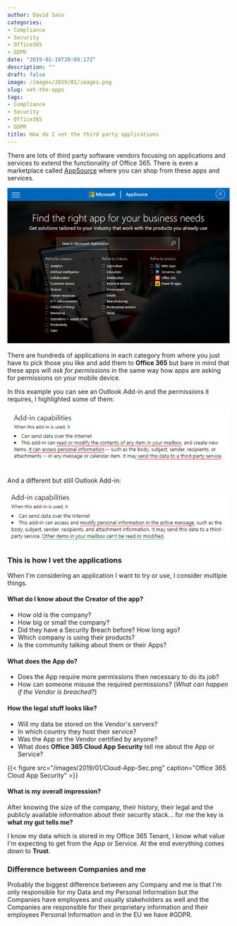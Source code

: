 ```yaml
---
author: David Sass
categories:
- Compliance
- Security
- Office365
- GDPR
date: "2019-01-19T20:08:17Z"
description: ""
draft: false
image: /images/2019/01/images.png
slug: vet-the-apps
tags:
- Compliance
- Security
- Office365
- GDPR
title: How do I vet the third party applications
---
```



There are lots of third party software vendors focusing on applications and services to extend the functionality of Office 365. There is even a marketplace called [AppSource](https://appsource.microsoft.com/) where you can shop from these apps and services.

![AppSource](/content/images/2019/01/AppSource.png)

There are hundreds of applications in each category from where you just have to pick those you like and add them to **Office 365** but bare in mind that these apps will *ask for permissions* in the same way how apps are asking for permissions on your mobile device.

In this example you can see an Outlook Add-in and the permissions it requires, I highlighted some of them:

![add-in-permissions](/content/images/2019/01/add-in-permissions.png)

And a different but still Outlook Add-in:

![add-in-permissions-2](/content/images/2019/01/add-in-permissions-2.png)

### This is how I vet the applications
When I'm considering an application I want to try or use, I consider multiple things.

#### What do I know about the Creator of the app?
- How old is the company?
- How big or small the company? 
- Did they have a Security Breach before? How long ago?
- Which company is using their products?
- Is the community talking about them or their Apps?

#### What does the App do?
- Does the App require more permissions then necessary to do its job?
- How can someone misuse the required permissions? (*What can happen if the Vendor is breached?*)

#### How the legal stuff looks like?
- Will my data be stored on the Vendor's servers?
- In which country they host their service?
- Was the App or the Vendor certified by anyone?
- What does **Office 365 Cloud App Security** tell me about the App or Service?

{{< figure src="/images/2019/01/Cloud-App-Sec.png" caption="Office 365 Cloud App Security" >}}

#### What is my overall impression? 
After knowing the size of the company, their history, their legal and the publicly available information about their security stack... for me the key is **what my gut tells me?**

I know my data which is stored in my Office 365 Tenant, I know what value I'm expecting to get from the App or Service. At the end everything comes down to **Trust**. 

### Difference between Companies and me
Probably the biggest difference between any Company and me is that I'm only responsible for  my Data and my Personal Information but the Companies have employees and usually stakeholders as well and the Companies are responsible for their proprietary information  and their employees Personal Information and in the EU we have #GDPR.



